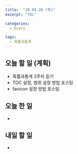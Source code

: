 ```yaml
---
title:  "20.03.26 (목)"
excerpt: "TDL"

categories:
  - Diary

tags:
  - 확률과통계
---
```


## 오늘 할 일 (계획)

- 확률과통계 2주차 듣기
- TOC 설정, 범위 설정 방법 포스팅
- favicon 설정 방법 포스팅



## 오늘 한 일

- 


## 내일 할 일

- 

